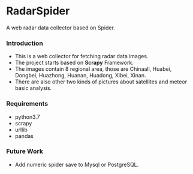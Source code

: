 # RadarSpider
A web radar data collector based on Spider.

### Introduction
+ This is a web collector for fetching radar data images.
+ The project starts based on **Scrapy** Framework.
+ The images contain 8 regional area, those are Chinaall, Huabei, <br/>
  Dongbei, Huazhong, Huanan, Huadong, Xibei, Xinan.
+ There are also other two kinds of pictures about satellites and meteor basic analysis.

### Requirements
+ python3.7
+ scrapy
+ urllib
+ pandas

### Future Work
+ Add numeric spider save to Mysql or PostgreSQL.
